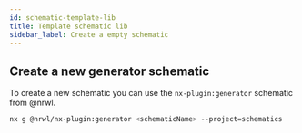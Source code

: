 ```yaml
---
id: schematic-template-lib
title: Template schematic lib
sidebar_label: Create a empty schematic
---
```


## Create a new generator schematic

To create a new schematic you can use the `nx-plugin:generator` schematic from @nrwl.

```bash
nx g @nrwl/nx-plugin:generator <schematicName> --project=schematics
```
